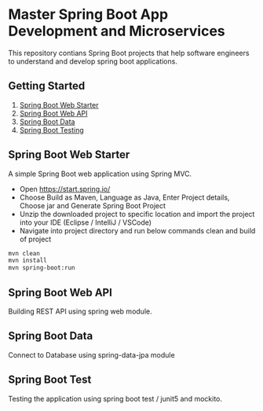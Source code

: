 # Master Spring Boot App Development and Microservices
This repository contians Spring Boot projects that help software engineers to understand and develop spring boot applications.

## Getting Started
1. [Spring Boot Web Starter](##spring-boot-web-starter)
2. [Spring Boot Web API](##spring-boot-web-api)
3. [Spring Boot Data](##spring-boot-data)
4. [Spring Boot Testing](##spring-boot-test)


## Spring Boot Web Starter
A simple Spring Boot web application using Spring MVC.

- Open https://start.spring.io/
- Choose Build as Maven, Language as Java, Enter Project details, Choose jar and Generate Spring Boot Project
- Unzip the downloaded project to specific location and import the project into your IDE (Eclipse / IntelliJ / VSCode)
- Navigate into project directory and run below commands clean and build of project
```sh
mvn clean
mvn install
mvn spring-boot:run
```

## Spring Boot Web API 
Building REST API using spring web module.

## Spring Boot Data
Connect to Database using spring-data-jpa module

## Spring Boot Test
Testing the application using spring boot test / junit5 and mockito.



